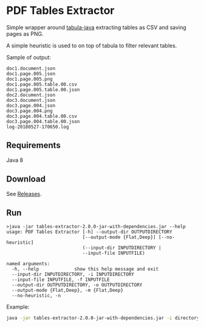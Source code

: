 # PDF Tables Extractor

Simple wrapper around [tabula-java](https://github.com/tabulapdf/tabula-java) extracting tables as CSV and saving pages as PNG.

A simple heuristic is used to on top of tabula to filter relevant tables.

Sample of output:
```
doc1.document.json
doc1.page.005.json
doc1.page.005.png
doc1.page.005.table.00.csv
doc1.page.005.table.00.json
doc2.document.json
doc3.document.json
doc3.page.004.json
doc3.page.004.png
doc3.page.004.table.00.csv
doc3.page.004.table.00.json
log-20180527-170650.log
```

## Requirements

Java 8

## Download

See [Releases](https://github.com/ewoij/pdf-tables-extractor/releases).

## Run

```
>java -jar tables-extractor-2.0.0-jar-with-dependencies.jar --help
usage: PDF Tables Extractor [-h] --output-dir OUTPUTDIRECTORY
                            [--output-mode {Flat,Deep}] [--no-heuristic]
                            (--input-dir INPUTDIRECTORY |
                            --input-file INPUTFILE)

named arguments:
  -h, --help             show this help message and exit
  --input-dir INPUTDIRECTORY, -i INPUTDIRECTORY
  --input-file INPUTFILE, -f INPUTFILE
  --output-dir OUTPUTDIRECTORY, -o OUTPUTDIRECTORY
  --output-mode {Flat,Deep}, -m {Flat,Deep}
  --no-heuristic, -n
```

Example:
```bash
java -jar tables-extractor-2.0.0-jar-with-dependencies.jar -i directory-containing-pdfs -o output-dir
```
